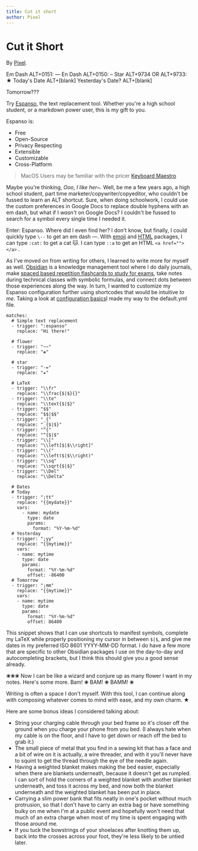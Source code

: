 ```yaml
---
title: Cut it short
author: Pixel
---
```

# Cut it Short
By [Pixel](https://www.pixouls.xyz).

Em Dash
ALT+0151: —
En Dash
ALT+0150: –
Star
ALT+9734 OR ALT+9733: ★
Today's Date
ALT+[blank]
Yesterday's Date?
ALT+[blank]

Tomorrow???

Try [Espanso](https://espanso.org/), the text replacement tool.
Whether you're a high school student, or a markdown power user, this is my gift to you.

Espanso is:
- Free
- Open-Source
- Privacy Respecting
- Extensible
- Customizable
- Cross-Platform

> MacOS Users may be familiar with the pricer [Keyboard Maestro](https://www.keyboardmaestro.com/main/)

Maybe you're thinking, *Ooo, I like her~.*
Well, be me a few years ago, a high school student, part time marketer/copywriter/copyeditor, who couldn't be fussed to learn an ALT shortcut. Sure, when doing schoolwork, I could use the custom preferences in Google Docs to replace double hyphens with an em dash, but what if I *wasn't* on Google Docs? I couldn't be fussed to search for a symbol every single time I needed it. 

Enter: Espanso. Where did I even find her? I don't know, but finally, I could quickly type `\--` to get an em dash —. With [emoji](https://hub.espanso.org/all-emojis) and [HTML](https://hub.espanso.org/html-utils-package) packages, I can type `:cat:` to get a cat 🐱. I can type `::a` to get an HTML `<a href=""></a>` . 

As I've moved on from writing for others, I learned to write more for myself as well. [Obsidian](Obsidian.md) is a knowledge management tool where I do daily journals, make [spaced based repetition flashcards to study for exams](https://github.com/st3v3nmw/obsidian-spaced-repetition), take notes during technical classes with symbolic formulas, and connect dots between those experiences along the way. In turn, I wanted to customize my Espanso configuration further using shortcodes that would be intuitive *to me*. Taking a look at [configuration basics](https://espanso.org/docs/configuration/basics/)I made my way to the default.yml file. 

```
matches:
  # Simple text replacement
  - trigger: ":espanso"
    replace: "Hi there!"

  # flower
  - trigger: "~~"
    replace: "❀"

  # star
  - trigger: "-="
    replace: "★"

  # LaTeX
  - trigger: "\\fr"
    replace: "\\frac{$|$}{}"
  - trigger: "\\te"
    replace: "\\text{$|$}"
  - trigger: "$$"
    replace: "$$|$$"
  - trigger: "_{"
    replace: "_{$|$}"
  - trigger: "^{"
    replace: "^{$|$"
  - trigger: "\\["
    replace: "\\left[$|$\\right]"
  - trigger: "\\("
    replace: "\\left($|$\\right)"
  - trigger: "\\sq"
    replace: "\\sqrt{$|$}"
  - trigger: "\\Del"
    replace: "\\Delta"
    
  # Dates
  # Today
  - trigger: ";tt"
    replace: "{{mydate}}"
    vars:
      - name: mydate
        type: date
        params:
          format: "%Y-%m-%d"
  # Yesterday
  - trigger: ";yy"
    replace: "{{mytime}}"
    vars:
    - name: mytime
      type: date
      params:
        format: "%Y-%m-%d"
        offset: -86400
  # Tomorrow
  - trigger: ";mm"
    replace: "{{mytime}}"
    vars:
    - name: mytime
      type: date
      params:
        format: "%Y-%m-%d"
        offset: 86400
```

This snippet shows that I can use shortcuts to manifest symbols, complete my LaTeX while properly positioning my cursor in between `$|$`, and give me dates in my preferred ISO 8601 YYYY-MM-DD format. I do have a few more that are specific to other Obsidian packages I use on the day-to-day and autocompleting brackets, but I think this should give you a good sense already. 

❀❀❀ Now I can be like a wizard and conjure up as many flower I want in my notes. Here's some more. Bam! ❀ BAM! ❀ BAMM! ❀

Writing is often a space I don't myself. With this tool, I can continue along with composing whatever comes to mind with ease, and my own charm. ★

Here are some bonus ideas I considered talking about:
- String your charging cable through your bed frame so it's closer off the ground when you charge your phone from you bed. (I always hate when my cable is on the floor, and I have to get down or reach off the bed to grab it.)
- The small piece of metal that you find in a sewing kit that has a face and a bit of wire on it is actually, a wire threader, and with it you'll never have to squint to get the thread through the eye of the needle again.
- Having a weighted blanket makes making the bed easier, especially when there are blankets underneath, because it doesn't get as rumpled. I can sort of hold the corners of a weighted blanket with another blanket underneath, and toss it across my bed, and now both the blanket underneath and the weighted blanket has been put in place.
- Carrying a slim power bank that fits neatly in one's pocket without much protrusion, so that I don't have to carry an extra bag or have something bulky on me when I'm at a public event  and hopefully won't need that much of an extra charge when most of my time is spent engaging with those around me. 
- If you tuck the bowstrings of your shoelaces after knotting them up, back into the crosses across your foot, they're less likely to be untied later. 